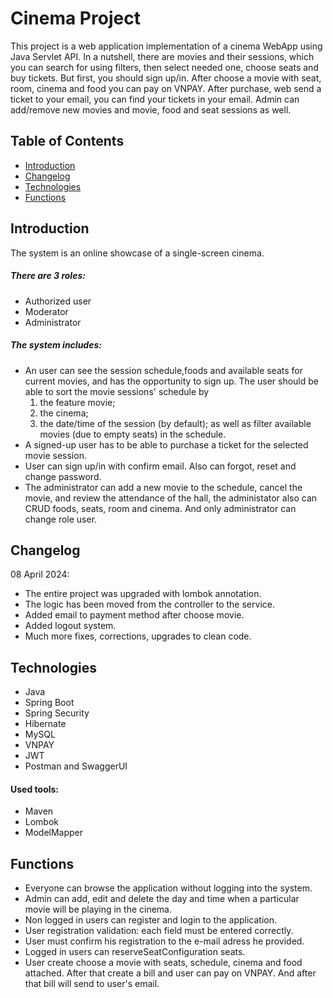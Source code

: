 # Cinema Project

This project is a web application implementation of a cinema WebApp using Java Servlet API.
In a nutshell, there are movies and their sessions, which you can search for using filters, then select needed one, choose seats and buy tickets. But first, you should sign up/in.
After choose a movie with seat, room, cinema and food you can pay on VNPAY. After purchase, web send a ticket to your email, you can find your tickets in your email. 
Admin can add/remove new movies and movie, food and seat sessions as well.

## Table of Contents
* [Introduction](#introduction)
* [Changelog](#changelog)
* [Technologies](#technologies)
* [Functions](#functions)

## Introduction
The system is an online showcase of a single-screen cinema.
##### There are 3 roles:
+ Authorized user
+ Moderator
+ Administrator

##### The system includes:
+ An user can see the session schedule,foods and available seats for current movies, and has the opportunity to sign up. The user should be able to sort the movie sessions' schedule by 
    1) the feature movie;
    2) the cinema; 
    3) the date/time of the session (by default); as well as filter available movies (due to empty seats) in the schedule.
+ A signed-up user has to be able to purchase a ticket for the selected movie session.
+ User can sign up/in with confirm email. Also can forgot, reset and change password.
+ The administrator can add a new movie to the schedule, cancel the movie, and review the attendance of the hall, the administator also can CRUD foods, seats, room and cinema. And only administrator can change role user.

## Changelog
08 April 2024:
- The entire project was upgraded with lombok annotation.
- The logic has been moved from the controller to the service.
- Added email to payment method after choose movie.
- Added logout system.
- Much more fixes, corrections, upgrades to clean code.

## Technologies
* Java
* Spring Boot
* Spring Security
* Hibernate
* MySQL
* VNPAY
* JWT
* Postman and SwaggerUI
#### Used tools:
* Maven
* Lombok
* ModelMapper
  
## Functions
- Everyone can browse the application without logging into the system.
- Admin can add, edit and delete the day and time when a particular movie will be playing in the cinema.
- Non logged in users can register and login to the application.
- User registration validation: each field must be entered correctly.
- User must confirm his registration to the e-mail adress he provided.
- Logged in users can reserveSeatConfiguration seats.
- User create choose a movie with seats, schedule, cinema and food attached. After that create a bill and user can pay on VNPAY. And after that bill will send to user's email.
